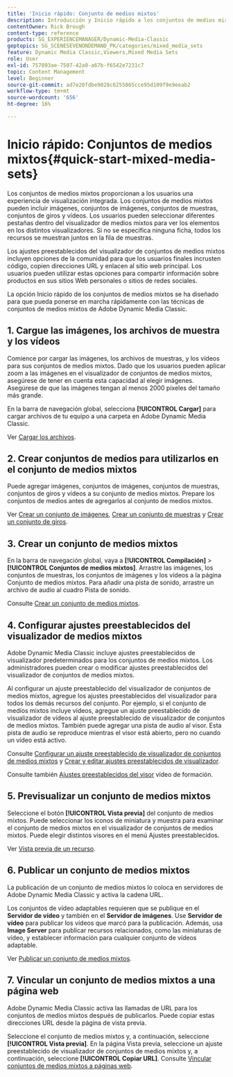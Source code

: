 ```yaml
---
title: 'Inicio rápido: Conjunto de medios mixtos'
description: Introducción y Inicio rápido a los conjuntos de medios mixtos para ayudarle a empezar a trabajar rápidamente en Adobe Dynamic Media Classic.
contentOwner: Rick Brough
content-type: reference
products: SG_EXPERIENCEMANAGER/Dynamic-Media-Classic
geptopics: SG_SCENESEVENONDEMAND_PK/categories/mixed_media_sets
feature: Dynamic Media Classic,Viewers,Mixed Media Sets
role: User
exl-id: 757893ae-7507-42a0-a67b-f6542e7231c7
topic: Content Management
level: Beginner
source-git-commit: ad7e20fdbe9028c6255865cce95d109f9e9eeab2
workflow-type: tm+mt
source-wordcount: '656'
ht-degree: 16%

---
```


# Inicio rápido: Conjuntos de medios mixtos{#quick-start-mixed-media-sets}

Los conjuntos de medios mixtos proporcionan a los usuarios una experiencia de visualización integrada. Los conjuntos de medios mixtos pueden incluir imágenes, conjuntos de imágenes, conjuntos de muestras, conjuntos de giros y vídeos. Los usuarios pueden seleccionar diferentes pestañas dentro del visualizador de medios mixtos para ver los elementos en los distintos visualizadores. Si no se especifica ninguna ficha, todos los recursos se muestran juntos en la fila de muestras.

Los ajustes preestablecidos del visualizador de conjuntos de medios mixtos incluyen opciones de la comunidad para que los usuarios finales incrusten código, copien direcciones URL y enlacen al sitio web principal. Los usuarios pueden utilizar estas opciones para compartir información sobre productos en sus sitios Web personales o sitios de redes sociales.

La opción Inicio rápido de los conjuntos de medios mixtos se ha diseñado para que pueda ponerse en marcha rápidamente con las técnicas de conjuntos de medios mixtos de Adobe Dynamic Media Classic.

## &#x200B;1. Cargue las imágenes, los archivos de muestra y los vídeos

Comience por cargar las imágenes, los archivos de muestras, y los vídeos para sus conjuntos de medios mixtos. Dado que los usuarios pueden aplicar zoom a las imágenes en el visualizador de conjuntos de medios mixtos, asegúrese de tener en cuenta esta capacidad al elegir imágenes. Asegúrese de que las imágenes tengan al menos 2000 píxeles del tamaño más grande.

En la barra de navegación global, selecciona **[!UICONTROL Cargar]** para cargar archivos de tu equipo a una carpeta en Adobe Dynamic Media Classic.

Ver [Cargar los archivos](uploading-files.md#uploading-your-files).

## &#x200B;2. Crear conjuntos de medios para utilizarlos en el conjunto de medios mixtos

Puede agregar imágenes, conjuntos de imágenes, conjuntos de muestras, conjuntos de giros y vídeos a su conjunto de medios mixtos. Prepare los conjuntos de medios antes de agregarlos al conjunto de medios mixtos.

Ver [Crear un conjunto de imágenes](creating-image-set.md#creating-an-image-set), [Crear un conjunto de muestras](creating-swatch-set.md#creating-a-swatch-set) y [Crear un conjunto de giros](creating-spin-set.md#creating-a-spin-set).

## &#x200B;3. Crear un conjunto de medios mixtos

En la barra de navegación global, vaya a **[!UICONTROL Compilación]** > **[!UICONTROL Conjuntos de medios mixtos]**. Arrastre las imágenes, los conjuntos de muestras, los conjuntos de imágenes y los vídeos a la página Conjunto de medios mixtos. Para añadir una pista de sonido, arrastre un archivo de audio al cuadro Pista de sonido.

Consulte [Crear un conjunto de medios mixtos](creating-mixed-media-set.md#creating-a-mixed-media-set).

## &#x200B;4. Configurar ajustes preestablecidos del visualizador de medios mixtos

Adobe Dynamic Media Classic incluye ajustes preestablecidos de visualizador predeterminados para los conjuntos de medios mixtos. Los administradores pueden crear o modificar ajustes preestablecidos del visualizador de conjuntos de medios mixtos.

Al configurar un ajuste preestablecido del visualizador de conjuntos de medios mixtos, agregue los ajustes preestablecidos del visualizador para todos los demás recursos del conjunto. Por ejemplo, si el conjunto de medios mixtos incluye vídeos, agregue un ajuste preestablecido de visualizador de vídeos al ajuste preestablecido de visualizador de conjuntos de medios mixtos. También puede agregar una pista de audio al visor. Esta pista de audio se reproduce mientras el visor está abierto, pero no cuando un vídeo está activo.

Consulte [Configurar un ajuste preestablecido de visualizador de conjuntos de medios mixtos](setting-mixed-media-set-viewer.md#setting-up-a-mixed-media-set-viewer-preset) y [Crear y editar ajustes preestablecidos de visualizador](application-setup.md#adding-and-editing-viewer-presets).

Consulte también [Ajustes preestablecidos del visor](https://s7d5.scene7.com/s7viewers/html5/VideoViewer.html?videoserverurl=https://s7d5.scene7.com/is/content/&emailurl=https://s7d5.scene7.com/s7/emailFriend&serverUrl=https://s7d5.scene7.com/is/image/&config=Scene7SharedAssets/Universal_HTML5_Video&contenturl=https://s7d5.scene7.com/skins/&asset=S7tutorials/550_viewer-presets_converted%20renamed_Done-AVS) vídeo de formación.

## &#x200B;5. Previsualizar un conjunto de medios mixtos

Seleccione el botón **[!UICONTROL Vista previa]** del conjunto de medios mixtos. Puede seleccionar los iconos de miniatura y muestra para examinar el conjunto de medios mixtos en el visualizador de conjuntos de medios mixtos. Puede elegir distintos visores en el menú Ajustes preestablecidos.

Ver [Vista previa de un recurso](previewing-asset.md#previewing-an-asset).

## &#x200B;6. Publicar un conjunto de medios mixtos

La publicación de un conjunto de medios mixtos lo coloca en servidores de Adobe Dynamic Media Classic y activa la cadena URL.

Los conjuntos de vídeo adaptables requieren que se publique en el **Servidor de vídeo** y también en el **Servidor de imágenes**. Use **Servidor de vídeo** para publicar los vídeos que marcó para la publicación. Además, usa **Image Server** para publicar recursos relacionados, como las miniaturas de vídeo, y establecer información para cualquier conjunto de vídeos adaptable.

Ver [Publicar un conjunto de medios mixtos](publishing-mixed-media-set.md#publishing-a-mixed-media-set).

## &#x200B;7. Vincular un conjunto de medios mixtos a una página web

Adobe Dynamic Media Classic activa las llamadas de URL para los conjuntos de medios mixtos después de publicarlos. Puede copiar estas direcciones URL desde la página de vista previa.

Seleccione el conjunto de medios mixtos y, a continuación, seleccione **[!UICONTROL Vista previa]**. En la página Vista previa, seleccione un ajuste preestablecido de visualizador de conjuntos de medios mixtos y, a continuación, seleccione **[!UICONTROL Copiar URL]**. Consulte [Vincular conjuntos de medios mixtos a páginas web](linking-mixed-media-set-web.md#linking-a-mixed-media-set-to-a-web-page).
